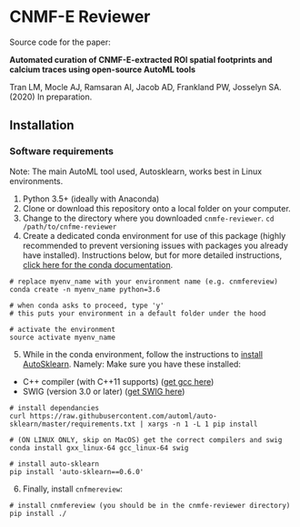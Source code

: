 # CNMF-E Reviewer

Source code for the paper:

**Automated curation of CNMF-E-extracted ROI spatial footprints and calcium traces using open-source AutoML tools**

Tran LM, Mocle AJ, Ramsaran AI, Jacob AD, Frankland PW, Josselyn SA. (2020) In preparation.

## Installation

### Software requirements
Note: The main AutoML tool used, Autosklearn, works best in Linux environments.
1. Python 3.5+ (ideally with Anaconda)
2. Clone or download this repository onto a local folder on your computer.
3. Change to the directory where you downloaded `cnmfe-reviewer`.
    `cd /path/to/cnfme-reviewer`
4. Create a dedicated conda environment for use of this package (highly recommended to prevent versioning issues with packages you already have installed). Instructions below, but for more detailed instructions, [click here for the conda documentation](https://docs.conda.io/projects/conda/en/latest/user-guide/tasks/manage-environments.html#creating-an-environment-with-commands).

```
# replace myenv_name with your environment name (e.g. cnmfereview)
conda create -n myenv_name python=3.6

# when conda asks to proceed, type 'y'
# this puts your environment in a default folder under the hood

# activate the environment
source activate myenv_name
```
5. While in the conda environment, follow the instructions to [install AutoSklearn](https://automl.github.io/auto-sklearn/master/installation.html#system-requirements).
Namely:
Make sure you have these installed:
- C++ compiler (with C++11 supports) ([get gcc here](https://www.tutorialspoint.com/How-to-Install-Cplusplus-Compiler-on-Linux))
- SWIG (version 3.0 or later) ([get SWIG here](http://www.swig.org/survey.html))

```
# install dependancies
curl https://raw.githubusercontent.com/automl/auto-sklearn/master/requirements.txt | xargs -n 1 -L 1 pip install

# (ON LINUX ONLY, skip on MacOS) get the correct compilers and swig
conda install gxx_linux-64 gcc_linux-64 swig

# install auto-sklearn
pip install 'auto-sklearn==0.6.0'
```

6. Finally, install `cnfmereview`:
```
# install cnmfereview (you should be in the cnmfe-reviewer directory)
pip install ./
```



